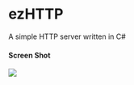 ezHTTP
======

A simple HTTP server written in C#
#### Screen Shot
![](https://github.com/macworld/ezHTTP/blob/master/screen_shot.png)

